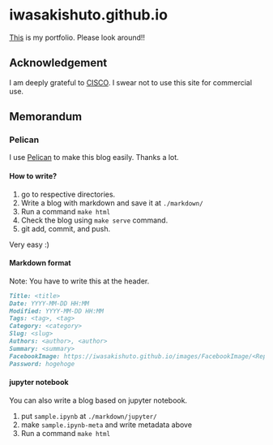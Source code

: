 # iwasakishuto.github.io
<a href="https://iwasakishuto.github.io">This</a> is my portfolio. Please look around!!

## Acknowledgement
I am deeply grateful to [CISCO](https://www.cisco.com/c/m/en_us/solutions/enterprise-networks/digital-network-architecture/dna-mobility-infographic.html).
I swear not to use this site for commercial use.

## Memorandum
### Pelican
I use [Pelican](http://docs.getpelican.com/en/3.6.3/index.html) to make this blog easily. Thanks a lot.

#### How to write?
1. go to respective directories.
2. Write a blog with markdown and save it at `./markdown/`
3. Run a command `make html`
4. Check the blog using `make serve` command.
5. git add, commit, and push.

Very easy :)

#### Markdown format
Note: You have to write this at the header.

```md
Title: <title>
Date: YYYY-MM-DD HH:MM
Modified: YYYY-MM-DD HH:MM
Tags: <tag>, <tag>
Category: <category>
Slug: <slug>
Authors: <author>, <author>
Summary: <summary>
FacebookImage: https://iwasakishuto.github.io/images/FacebookImage/<Repository name>.png
Password: hogehoge
```

#### jupyter notebook
You can also write a blog based on jupyter notebook.
1. put `sample.ipynb` at `./markdown/jupyter/`
2. make `sample.ipynb-meta` and write metadata above
3. Run a command `make html`
